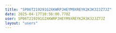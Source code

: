 ```yaml
---
title: "SP06T219291G2XKWRPJHEYM9XREYK2K3K32JZ7JZ"
date: 2025-04-17T10:56:00.778Z
user: SP06T219291G2XKWRPJHEYM9XREYK2K3K32JZ7JZ
layout: "users"
---
```

    